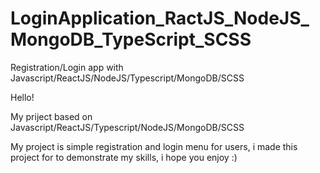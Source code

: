 # LoginApplication_RactJS_NodeJS_MongoDB_TypeScript_SCSS
Registration/Login app with Javascript/ReactJS/NodeJS/Typescript/MongoDB/SCSS

Hello!

My priject based on Javascript/ReactJS/Typescript/NodeJS/MongoDB/SCSS

My project is simple registration and login menu for users, i made this project for to demonstrate my skills, i hope you enjoy :)
